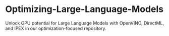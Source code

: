 # Optimizing-Large-Language-Models
Unlock GPU potential for Large Language Models with OpenVINO, DirectML, and IPEX in our optimization-focused repository.
